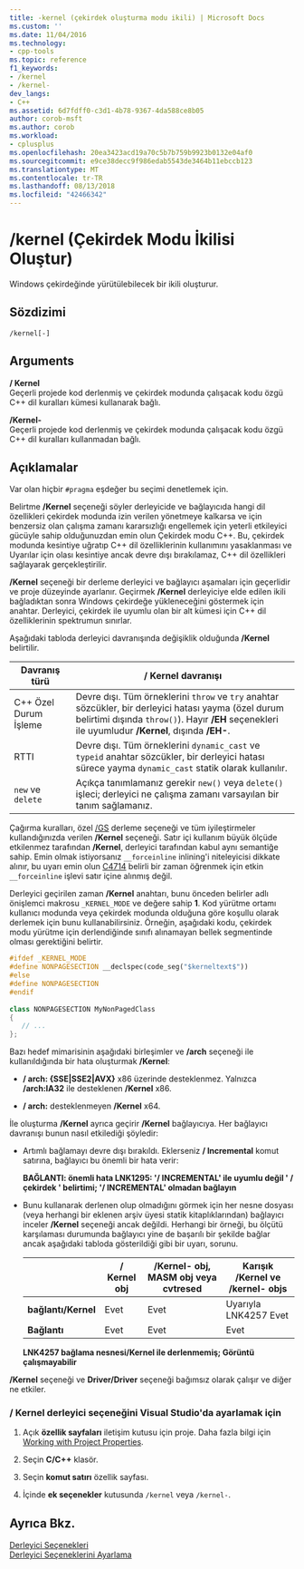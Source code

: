 ```yaml
---
title: -kernel (çekirdek oluşturma modu ikili) | Microsoft Docs
ms.custom: ''
ms.date: 11/04/2016
ms.technology:
- cpp-tools
ms.topic: reference
f1_keywords:
- /kernel
- /kernel-
dev_langs:
- C++
ms.assetid: 6d7fdff0-c3d1-4b78-9367-4da588ce8b05
author: corob-msft
ms.author: corob
ms.workload:
- cplusplus
ms.openlocfilehash: 20ea3423acd19a70c5b7b759b9923b0132e04af0
ms.sourcegitcommit: e9ce38decc9f986edab5543de3464b11ebccb123
ms.translationtype: MT
ms.contentlocale: tr-TR
ms.lasthandoff: 08/13/2018
ms.locfileid: "42466342"
---
```

# <a name="kernel-create-kernel-mode-binary"></a>/kernel (Çekirdek Modu İkilisi Oluştur)
Windows çekirdeğinde yürütülebilecek bir ikili oluşturur.  
  
## <a name="syntax"></a>Sözdizimi  
  
```  
/kernel[-]  
```  
  
## <a name="arguments"></a>Arguments  
 **/ Kernel**  
 Geçerli projede kod derlenmiş ve çekirdek modunda çalışacak kodu özgü C++ dil kuralları kümesi kullanarak bağlı.  
  
 **/Kernel-**  
 Geçerli projede kod derlenmiş ve çekirdek modunda çalışacak kodu özgü C++ dil kuralları kullanmadan bağlı.  
  
## <a name="remarks"></a>Açıklamalar  
 Var olan hiçbir `#pragma` eşdeğer bu seçimi denetlemek için.  
  
 Belirtme **/Kernel** seçeneği söyler derleyicide ve bağlayıcıda hangi dil özellikleri çekirdek modunda izin verilen yönetmeye kalkarsa ve için benzersiz olan çalışma zamanı kararsızlığı engellemek için yeterli etkileyici gücüyle sahip olduğunuzdan emin olun Çekirdek modu C++. Bu, çekirdek modunda kesintiye uğratıp C++ dil özelliklerinin kullanımını yasaklanması ve Uyarılar için olası kesintiye ancak devre dışı bırakılamaz, C++ dil özellikleri sağlayarak gerçekleştirilir.  
  
 **/Kernel** seçeneği bir derleme derleyici ve bağlayıcı aşamaları için geçerlidir ve proje düzeyinde ayarlanır. Geçirmek **/Kernel** derleyiciye elde edilen ikili bağladıktan sonra Windows çekirdeğe yükleneceğini göstermek için anahtar. Derleyici, çekirdek ile uyumlu olan bir alt kümesi için C++ dil özelliklerinin spektrumun sınırlar.  
  
 Aşağıdaki tabloda derleyici davranışında değişiklik olduğunda **/Kernel** belirtilir.  
  
|Davranış türü|**/ Kernel** davranışı|  
|-------------------|---------------------------|  
|C++ Özel Durum İşleme|Devre dışı. Tüm örneklerini `throw` ve `try` anahtar sözcükler, bir derleyici hatası yayma (özel durum belirtimi dışında `throw()`). Hayır **/EH** seçenekleri ile uyumludur **/Kernel**, dışında **/EH-**.|  
|RTTI|Devre dışı. Tüm örneklerini `dynamic_cast` ve `typeid` anahtar sözcükler, bir derleyici hatası sürece yayma `dynamic_cast` statik olarak kullanılır.|  
|`new` ve `delete`|Açıkça tanımlamanız gerekir `new()` veya `delete()` işleci; derleyici ne çalışma zamanı varsayılan bir tanım sağlamanız.|  
  
 Çağırma kuralları, özel [/GS](../../build/reference/gs-buffer-security-check.md) derleme seçeneği ve tüm iyileştirmeler kullandığınızda verilen **/Kernel** seçeneği. Satır içi kullanım büyük ölçüde etkilenmez tarafından **/Kernel**, derleyici tarafından kabul aynı semantiğe sahip. Emin olmak istiyorsanız `__forceinline` inlining'i niteleyicisi dikkate alınır, bu uyarı emin olun [C4714](../../error-messages/compiler-warnings/compiler-warning-level-4-c4714.md) belirli bir zaman öğrenmek için etkin `__forceinline` işlevi satır içine alınmış değil.  
  
 Derleyici geçirilen zaman **/Kernel** anahtarı, bunu önceden belirler adlı önişlemci makrosu `_KERNEL_MODE` ve değere sahip **1**. Kod yürütme ortamı kullanıcı modunda veya çekirdek modunda olduğuna göre koşullu olarak derlemek için bunu kullanabilirsiniz. Örneğin, aşağıdaki kodu, çekirdek modu yürütme için derlendiğinde sınıfı alınamayan bellek segmentinde olması gerektiğini belirtir.  
  
```cpp  
#ifdef _KERNEL_MODE  
#define NONPAGESECTION __declspec(code_seg("$kerneltext$"))  
#else  
#define NONPAGESECTION  
#endif  
  
class NONPAGESECTION MyNonPagedClass  
{  
   // ...
};  
```  
  
 Bazı hedef mimarisinin aşağıdaki birleşimler ve **/arch** seçeneği ile kullanıldığında bir hata oluşturmak **/Kernel**:  
  
-   **/ arch: {SSE&#124;SSE2&#124;AVX}** x86 üzerinde desteklenmez. Yalnızca **/arch:IA32** ile desteklenen **/Kernel** x86.  
  
-   **/ arch:** desteklenmeyen **/Kernel** x64.  
  
 İle oluşturma **/Kernel** ayrıca geçirir **/Kernel** bağlayıcıya. Her bağlayıcı davranışı bunun nasıl etkilediği şöyledir:  
  
-   Artımlı bağlamayı devre dışı bırakıldı. Eklerseniz **/ Incremental** komut satırına, bağlayıcı bu önemli bir hata verir:  
  
     **BAĞLANTI: önemli hata LNK1295: '/ INCREMENTAL' ile uyumlu değil ' / çekirdek ' belirtimi; '/ INCREMENTAL' olmadan bağlayın**  
  
-   Bunu kullanarak derlenen olup olmadığını görmek için her nesne dosyası (veya herhangi bir eklenen arşiv üyesi statik kitaplıklarından) bağlayıcı inceler **/Kernel** seçeneği ancak değildi. Herhangi bir örneği, bu ölçütü karşılaması durumunda bağlayıcı yine de başarılı bir şekilde bağlar ancak aşağıdaki tabloda gösterildiği gibi bir uyarı, sorunu.  
  
    ||**/ Kernel** obj|**/Kernel-** obj, MASM obj veya cvtresed|Karışık **/Kernel** ve **/kernel-** objs|  
    |-|----------------------|-----------------------------------------------|-------------------------------------------------|  
    |**bağlantı/Kernel**|Evet|Evet|Uyarıyla LNK4257 Evet|  
    |**Bağlantı**|Evet|Evet|Evet|  
  
     **LNK4257 bağlama nesnesi/Kernel ile derlenmemiş; Görüntü çalışmayabilir**  
  
 **/Kernel** seçeneği ve **Driver/Driver** seçeneği bağımsız olarak çalışır ve diğer ne etkiler.  
  
### <a name="to-set-the-kernel-compiler-option-in-visual-studio"></a>/ Kernel derleyici seçeneğini Visual Studio'da ayarlamak için  
  
1.  Açık **özellik sayfaları** iletişim kutusu için proje. Daha fazla bilgi için [Working with Project Properties](../../ide/working-with-project-properties.md).  
  
2.  Seçin **C/C++** klasör.  
  
3.  Seçin **komut satırı** özellik sayfası.  
  
4.  İçinde **ek seçenekler** kutusunda `/kernel` veya `/kernel-`.  
  
## <a name="see-also"></a>Ayrıca Bkz.  
 [Derleyici Seçenekleri](../../build/reference/compiler-options.md)   
 [Derleyici Seçeneklerini Ayarlama](../../build/reference/setting-compiler-options.md)